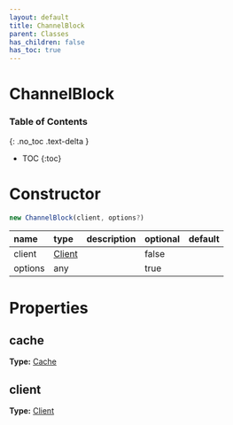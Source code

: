 ```yaml
---
layout: default
title: ChannelBlock
parent: Classes
has_children: false
has_toc: true
---
```


# ChannelBlock
### Table of Contents
{: .no_toc .text-delta }

- TOC
{:toc}
# Constructor
```js
new ChannelBlock(client, options?)
```

| name | type | description | optional | default |
|:-----|:-----|:------------|:---------|:--------|
| client | [Client](classes/Client) |  | false |  |
| options | any |  | true |  |

# Properties
## cache
**Type:** [Cache](classes/Cache)

## client
**Type:** [Client](classes/Client)

